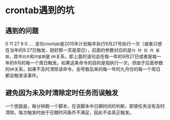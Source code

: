 # crontab遇到的坑
## 遇到的问题
0 11 27 9 0 ....
该句crontab是2015年计划每年执行9月27号执行一次（或者只想在当年的9.27日触发，刚好那一天是周日），前面的参数对应的是`分 时 日 月 星期`，其中`日月`和`月星期`是 `OR`关系，即上面的语句会在每一年的9月27日或者是每一年的9月的每一个周日触发。如果这条命令的目的是指执行一次，但由于后面参数的`OR`关系，如果不及时清除该命令，会导致后来的每一年的九月份的每一个周日都会触发该事件。

## 避免因为未及时清除定时任务而误触发
一个思路是，每分钟跑一个脚本，在该脚本中日期时间的判断，即使任务没有及时清除，每次触发时由于日期时间条件不满足，因此不会真正触发。
